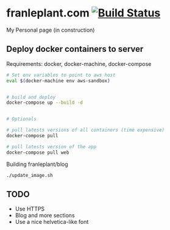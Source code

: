 # franleplant.com [![Build Status](https://travis-ci.org/franleplant/franleplant.com.svg?branch=master)](https://travis-ci.org/franleplant/franleplant.com)
My Personal page (in construction)


## Deploy docker containers to server

Requirements: docker, docker-machine, docker-compose

```sh
# Set env variables to point to aws host
eval $(docker-machine env aws-sandbox)


# build and deploy
docker-compose up --build -d


# Optionals 

# pull latests versions of all containers (time expensive)
docker-compose pull

# pull latests version of the app
docker-compose pull web

```


Building franleplant/blog
```sh
./update_image.sh
```


## TODO
- Use HTTPS
- Blog and more sections
- Use a nice helvetica-like font
